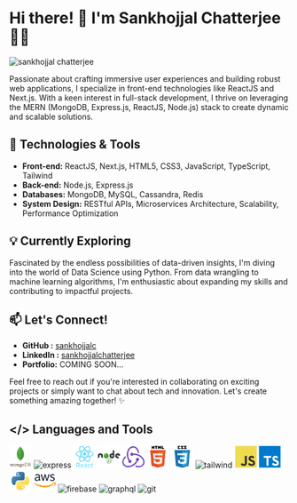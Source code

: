 # Hi there! 👋 I'm Sankhojjal Chatterjee 👨‍💻

<p align="left"> <img src="https://komarev.com/ghpvc/?username=sankhojjalc&color=brightgreen&base=1234&style=for-the-badge" alt="sankhojjal chatterjee" /> </p>

Passionate about crafting immersive user experiences and building robust web applications, I specialize in front-end technologies like ReactJS and Next.js. With a keen interest in full-stack development, I thrive on leveraging the MERN (MongoDB, Express.js, ReactJS, Node.js) stack to create dynamic and scalable solutions.

## 🚀 Technologies & Tools
- **Front-end:** ReactJS, Next.js, HTML5, CSS3, JavaScript, TypeScript, Tailwind
- **Back-end:** Node.js, Express.js
- **Databases:** MongoDB, MySQL, Cassandra, Redis
- **System Design:** RESTful APIs, Microservices Architecture, Scalability, Performance Optimization

## 💡 Currently Exploring
Fascinated by the endless possibilities of data-driven insights, I'm diving into the world of Data Science using Python. From data wrangling to machine learning algorithms, I'm enthusiastic about expanding my skills and contributing to impactful projects.

## 📫 Let's Connect!
- **GitHub :** [sankhojjalc](https://github.com/sankhojjalc)
- **LinkedIn :** [sankhojjalchatterjee](https://www.linkedin.com/in/sankhojjalchatterjee/)
- **Portfolio:** COMING SOON...

Feel free to reach out if you're interested in collaborating on exciting projects or simply want to chat about tech and innovation. Let's create something amazing together! ✨

## **</>** Languages and Tools
<p align="left">
<img src="https://raw.githubusercontent.com/devicons/devicon/master/icons/mongodb/mongodb-original-wordmark.svg" alt="mongodb" width="40" height="40"/>
<img src="https://www.vectorlogo.zone/logos/expressjs/expressjs-ar21.svg" alt="express" width="40" height="40"/>
<img src="https://raw.githubusercontent.com/devicons/devicon/master/icons/react/react-original-wordmark.svg" alt="react" width="40" height="40"/>
<img src="https://raw.githubusercontent.com/devicons/devicon/master/icons/nodejs/nodejs-original-wordmark.svg" alt="nodejs" width="40" height="40"/>
<img src="https://raw.githubusercontent.com/devicons/devicon/master/icons/redux/redux-original.svg" alt="redux" width="40" height="40"/>
<img src="https://raw.githubusercontent.com/devicons/devicon/master/icons/html5/html5-original-wordmark.svg" alt="html5" width="40" height="40"/>
<img src="https://raw.githubusercontent.com/devicons/devicon/master/icons/css3/css3-original-wordmark.svg" alt="css3" width="40" height="40"/>
<img src="https://www.vectorlogo.zone/logos/tailwindcss/tailwindcss-icon.svg" alt="tailwind" width="40" height="40"/>
<img src="https://raw.githubusercontent.com/devicons/devicon/master/icons/javascript/javascript-original.svg" alt="javascript" width="40" height="40"/>
<img src="https://raw.githubusercontent.com/devicons/devicon/master/icons/typescript/typescript-original.svg" alt="typescript" width="40" height="40"/>
<img src="https://raw.githubusercontent.com/devicons/devicon/master/icons/python/python-original.svg" alt="python" width="40" height="40"/>
<img src="https://raw.githubusercontent.com/devicons/devicon/master/icons/amazonwebservices/amazonwebservices-original-wordmark.svg" alt="aws" width="40" height="40"/>
<img src="https://www.vectorlogo.zone/logos/firebase/firebase-icon.svg" alt="firebase" width="40" height="40"/>
<img src="https://www.vectorlogo.zone/logos/graphql/graphql-icon.svg" alt="graphql" width="40" height="40"/>
<img src="https://www.vectorlogo.zone/logos/git-scm/git-scm-icon.svg" alt="git" width="40" height="40"/>
</p>
